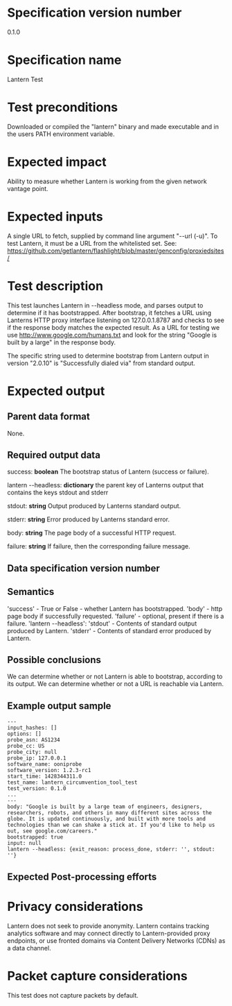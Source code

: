 # Specification version number

0.1.0

# Specification name

Lantern Test

# Test preconditions

Downloaded or compiled the "lantern" binary and made executable and in
the users PATH environment variable.

# Expected impact

Ability to measure whether Lantern is working from the given network vantage point.

# Expected inputs

A single URL to fetch, supplied by command line argument "--url (-u)". To test
Lantern, it must be a URL from the whitelisted set.
See: https://github.com/getlantern/flashlight/blob/master/genconfig/proxiedsites/

# Test description

This test launches Lantern in --headless mode, and parses output to determine
if it has bootstrapped.  After bootstrap, it fetches a URL using Lanterns HTTP
proxy interface listening on 127.0.0.1.8787 and checks to see if the response
body matches the expected result.
As a URL for testing we use http://www.google.com/humans.txt and look for the
string "Google is built by a large" in the response body.

The specific string used to determine bootstrap from Lantern output in version
"2.0.10" is "Successfully dialed via" from standard output.

# Expected output

## Parent data format

None.

## Required output data

success:
**boolean** The bootstrap status of Lantern (success or failure).

lantern --headless:
**dictionary** the parent key of Lanterns output that contains the keys stdout and stderr

stdout:
**string** Output produced by Lanterns standard output.

stderr:
**string** Error produced by Lanterns standard error.

body:
**string** The page body of a successful HTTP request.

failure:
**string** If failure, then the corresponding failure message.


## Data specification version number

## Semantics

'success' - True or False - whether Lantern has bootstrapped.
'body' - http page body if successfully requested.
'failure' - optional, present if there is a failure.
'lantern --headless':
  'stdout' - Contents of standard output produced by Lantern.
  'stderr' - Contents of standard error produced by Lantern.


## Possible conclusions

We can determine whether or not Lantern is able to bootstrap, according to its output.
We can determine whether or not a URL is reachable via Lantern.

## Example output sample
```
---
input_hashes: []
options: []
probe_asn: AS1234
probe_cc: US
probe_city: null
probe_ip: 127.0.0.1
software_name: ooniprobe
software_version: 1.2.3-rc1
start_time: 1428344311.0
test_name: lantern_circumvention_tool_test
test_version: 0.1.0
...
---
body: "Google is built by a large team of engineers, designers, researchers, robots, and others in many different sites across the globe. It is updated continuously, and built with more tools and technologies than we can shake a stick at. If you'd like to help us out, see google.com/careers."
bootstrapped: true
input: null
lantern --headless: {exit_reason: process_done, stderr: '', stdout: ''}
```

## Expected Post-processing efforts

# Privacy considerations

Lantern does not seek to provide anonymity. Lantern contains tracking analytics
software and may connect directly to Lantern-provided proxy endpoints, or use
fronted domains via Content Delivery Networks (CDNs) as a data channel.

# Packet capture considerations

This test does not capture packets by default.
